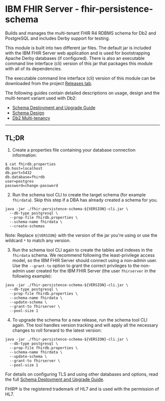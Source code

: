 # IBM FHIR Server - fhir-persistence-schema

Builds and manages the multi-tenant FHIR R4 RDBMS schema for Db2 and PostgreSQL and includes Derby support for testing.

This module is built into two different jar files. The default jar is included with the IBM FHIR Server web application and is used for bootstrapping Apache Derby databases (if configured). There is also an executable command line interface (cli) version of this jar that packages this module with all of its dependencies.

The executable command line interface (cli) version of this module can be downloaded from the project [Releases tab](https://github.com/LinuxForHealth/FHIR/releases).

The following guides contain detailed descriptions on usage, design and the multi-tenant variant used with Db2:

* [Schema Deployment and Upgrade Guide](https://github.com/LinuxForHealth/FHIR/tree/main/fhir-persistence-schema/docs/SchemaToolUsageGuide.md)
* [Schema Design](https://github.com/LinuxForHealth/FHIR/tree/main/fhir-persistence-schema/docs/SchemaDesign.md)
* [Db2 Multi-tenancy](https://github.com/LinuxForHealth/FHIR/tree/main/fhir-persistence-schema/docs/DB2MultiTenancy.md)

---------
## TL;DR

1. Create a properties file containing your database connection information:

```
$ cat fhirdb.properties
db.host=localhost
db.port=5432
db.database=fhirdb
user=postgres
password=change-password
```

2. Run the schema tool CLI to create the target schema (for example `fhirdata`). Skip this step if a DBA has already created a schema for you.

``` shell
java -jar ./fhir-persistence-schema-${VERSION}-cli.jar \
  --db-type postgresql \
  --prop-file fhirdb.properties \
  --schema-name fhirdata \
  --create-schemas
```

Note: Replace `${VERSION}` with the version of the jar you're using or use the wildcard `*` to match any version.

3. Run the schema tool CLI again to create the tables and indexes in the `fhirdata` schema. We recommend following the least-privilege access model, so the IBM FHIR Server should connect using a non-admin user. Use the `--grant-to` option to grant the correct privileges to the non-admin user created for the IBM FHIR Server (the user `fhirserver` in the following example):

``` shell
java -jar ./fhir-persistence-schema-${VERSION}-cli.jar \
  --db-type postgresql \
  --prop-file fhirdb.properties \
  --schema-name fhirdata \
  --update-schema \
  --grant-to fhirserver \
  --pool-size 1
```


4. To upgrade the schema for a new release, run the schema tool CLI again. The tool handles version tracking and will apply all the necessary changes to roll forward to the latest version:

``` shell
java -jar ./fhir-persistence-schema-${VERSION}-cli.jar \
  --db-type postgresql \
  --prop-file fhirdb.properties \
  --schema-name fhirdata \
  --update-schema \
  --grant-to fhirserver \
  --pool-size 1
```

For details on configuring TLS and using other databases and options, read the full [Schema Deployment and Upgrade Guide](https://github.com/LinuxForHealth/FHIR/tree/main/fhir-persistence-schema/docs/SchemaToolUsageGuide.md).

FHIR® is the registered trademark of HL7 and is used with the permission of HL7.
